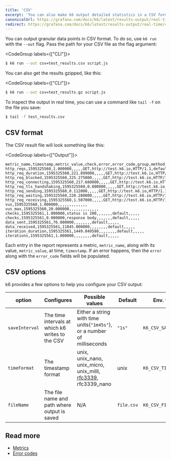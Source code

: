 ```yaml
---
title: 'CSV'
excerpt: 'You can also make k6 output detailed statistics in a CSV format by using the --out option.'
canonicalUrl: https://grafana.com/docs/k6/latest/results-output/real-time/csv/
redirect: https://grafana.com/docs/k6/latest/results-output/real-time/csv/
---
```


You can output granular data points in CSV format.
To do so, use `k6 run` with the `--out` flag.
Pass the path for your CSV file as the flag argument:

<CodeGroup labels={["CLI"]}>

```bash
$ k6 run --out csv=test_results.csv script.js
```

</CodeGroup>

You can also get the results gzipped, like this:

<CodeGroup labels={["CLI"]}>

```bash
$ k6 run --out csv=test_results.gz script.js
```

</CodeGroup>

To inspect the output in real time, you can use a command like `tail -f` on the file you save:

```bash
$ tail -f test_results.csv
```


## CSV format

The CSV result file will look something like this:

<CodeGroup labels={["Output"]}>

```plain
metric_name,timestamp,metric_value,check,error,error_code,group,method,name,proto,scenario,status,subproto,tls_version,url,extra_tags
http_reqs,1595325560,1.000000,,,,,GET,http://test.k6.io,HTTP/1.1,default,200,,,http://test.k6.io,
http_req_duration,1595325560,221.899000,,,,,GET,http://test.k6.io,HTTP/1.1,default,200,,,http://test.k6.io,
http_req_blocked,1595325560,225.275000,,,,,GET,http://test.k6.io,HTTP/1.1,default,200,,,http://test.k6.io,
http_req_connecting,1595325560,217.680000,,,,,GET,http://test.k6.io,HTTP/1.1,default,200,,,http://test.k6.io,
http_req_tls_handshaking,1595325560,0.000000,,,,,GET,http://test.k6.io,HTTP/1.1,default,200,,,http://test.k6.io,
http_req_sending,1595325560,0.112000,,,,,GET,http://test.k6.io,HTTP/1.1,default,200,,,http://test.k6.io,
http_req_waiting,1595325560,220.280000,,,,,GET,http://test.k6.io,HTTP/1.1,default,200,,,http://test.k6.io,
http_req_receiving,1595325560,1.507000,,,,,GET,http://test.k6.io,HTTP/1.1,default,200,,,http://test.k6.io,
vus,1595325560,1.000000,,,,,,,,,,,,,
vus_max,1595325560,20.000000,,,,,,,,,,,,,
checks,1595325561,1.000000,status is 200,,,,,,,default,,,,,
checks,1595325561,0.000000,response body,,,,,,,default,,,,,
data_sent,1595325561,76.000000,,,,,,,,default,,,,,
data_received,1595325561,11045.000000,,,,,,,,default,,,,,
iteration_duration,1595325561,1449.049580,,,,,,,,default,,,,,
iterations,1595325561,1.000000,,,,,,,,default,,,,,
```

</CodeGroup>

Each entry in the report represents a metric, `metric_name`, along with its value, `metric_value`, at time, `timestamp`.
If an error happens, then the `error` along with the `error_code` fields will be populated.


## CSV options

k6 provides a few options to help you configure your CSV output:

<!-- vale off -->
| option  | Configures                                       | Possible values                                                           | Default    | Env. variable          |
|-------------------------------|--------------------------------------------------|---------------------------------------------------------------------------|------------|------------------------|
| `saveInterval`                | The time intervals at which k6 writes to the CSV | Either a string with time units(`"1m45s"`), or a number of milliseconds | `"1s"`       | `K6_CSV_SAVE_INTERVAL` |
| `timeFormat`                  | The timestamp format                             | unix, unix_nano, unix_micro, unix_milli, [rfc3339](https://datatracker.ietf.org/doc/html/rfc3339), rfc3339_nano            | unix       | `K6_CSV_TIME_FORMAT`   |
| `fileName`                    | The file name and path where output is saved     | N/A                                                                       | `file.csv` | `K6_CSV_FILENAME`      |
<!-- vale on -->

## Read more

- [Metrics](/using-k6/metrics)
- [Error codes](/javascript-api/error-codes)
